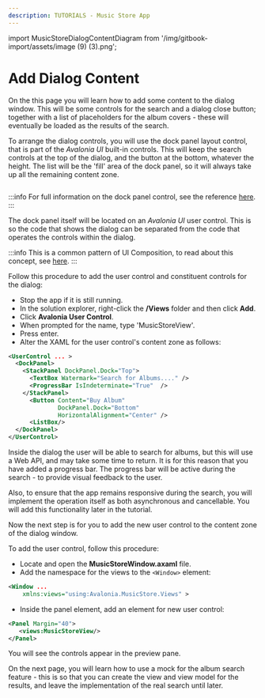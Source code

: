 ```yaml
---
description: TUTORIALS - Music Store App
---
```


import MusicStoreDialogContentDiagram from '/img/gitbook-import/assets/image (9) (3).png';

# Add Dialog Content

On the this page you will learn how to add some content to the dialog window. This will be some controls for the search and a dialog close button; together with a list of placeholders for the album covers - these will eventually be loaded as the results of the search.

To arrange the dialog controls, you will use the dock panel layout control, that is part of the _Avalonia UI_ built-in controls. This will keep the search controls at the top of the dialog, and the button at the bottom, whatever the height. The list will be the 'fill' area of the dock panel, so it will always take up all the remaining content zone.

<img className="center" src={MusicStoreDialogContentDiagram} alt="" />

:::info
For full information on the dock panel control, see the reference [here](../../reference/controls/dockpanel.md).
:::

The dock panel itself will be located on an _Avalonia UI_ user control. This is so the code that shows the dialog can be separated from the code that operates the controls within the dialog.

:::info
This is a common pattern of UI Composition, to read about this concept, see [here](../../concepts/ui-composition.md).
:::

Follow this procedure to add the user control and constituent controls for the dialog:

- Stop the app if it is still running.
- In the solution explorer, right-click the **/Views** folder and then click **Add**.
- Click **Avalonia User Control**.
- When prompted for the name, type 'MusicStoreView'.
- Press enter.
- Alter the XAML for the user control's content zone as follows:

```xml
<UserControl ... >
  <DockPanel>
    <StackPanel DockPanel.Dock="Top">
      <TextBox Watermark="Search for Albums...." />
      <ProgressBar IsIndeterminate="True"  />
    </StackPanel>
      <Button Content="Buy Album" 
              DockPanel.Dock="Bottom" 
              HorizontalAlignment="Center" />
      <ListBox/>
  </DockPanel>
</UserControl>
```

Inside the dialog the user will be able to search for albums, but this will use a Web API, and may take some time to return. It is for this reason that you have added a progress bar. The progress bar will be active during the search - to provide visual feedback to the user.

Also, to ensure that the app remains responsive during the search, you will implement the operation itself as both asynchronous and cancellable.  You will add this functionality later in the tutorial.

Now the next step is for you to add the new user control to the content zone of the dialog window.

To add the user control, follow this procedure:

- Locate and open the **MusicStoreWindow.axaml** file.
- Add the namespace for the views to the `<Window>` element:

```xml
<Window ...
    xmlns:views="using:Avalonia.MusicStore.Views" >
```

- Inside the panel element, add an element for new user control:

```xml
<Panel Margin="40">
   <views:MusicStoreView/>
</Panel>
```

You will see the controls appear in the preview pane.

On the next page, you will learn how to use a mock for the album search feature - this is so that you can create the view and view model for the results, and leave the implementation of the real search until later.
